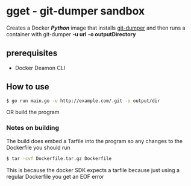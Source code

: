# gget - git-dumper sandbox
Creates a Docker ***Python*** image that installs [git-dumper](https://github.com/arthaud/git-dumper) and then runs a container with git-dumper **-u url** **-o outputDirectory**

## prerequisites

* Docker Deamon CLI

## How to use 
```bash
$ go run main.go -u http://example.com/.git -o output/dir
```
OR build the program


### Notes on building

The build does embed a Tarfile into the program so any changes to the Dockerfile you should run

```bash
$ tar -cvf Dockerfile.tar.gz Dockerfile
```

This is because the docker SDK expects a tarfile because just using a regular Dockerfile you get an EOF error
